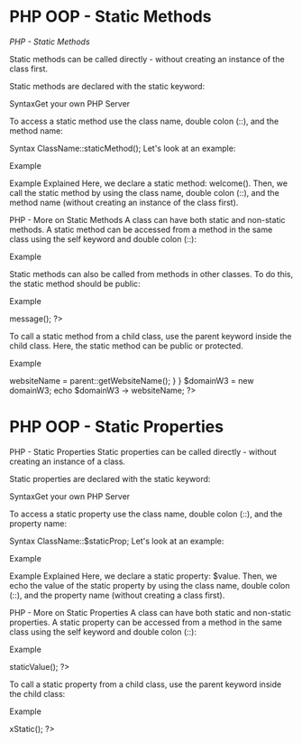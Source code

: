 
# PHP OOP - Static Methods

*PHP - Static Methods*

Static methods can be called directly - without creating an instance of the class first.

Static methods are declared with the static keyword:

SyntaxGet your own PHP Server
<?php
class ClassName {
  public static function staticMethod() {
    echo "Hello World!";
  }
}
?>
To access a static method use the class name, double colon (::), and the method name:

Syntax
ClassName::staticMethod();
Let's look at an example:

Example
<?php
class greeting {
  public static function welcome() {
    echo "Hello World!";
  }
}

// Call static method
greeting::welcome();
?>
Example Explained
Here, we declare a static method: welcome(). Then, we call the static method by using the class name, double colon (::), and the method name (without creating an instance of the class first).

PHP - More on Static Methods
A class can have both static and non-static methods. A static method can be accessed from a method in the same class using the self keyword and double colon (::):

Example
<?php
class greeting {
  public static function welcome() {
    echo "Hello World!";
  }

  public function __construct() {
    self::welcome();
  }
}

new greeting();
?>
Static methods can also be called from methods in other classes. To do this, the static method should be public:

Example
<?php
class A {
  public static function welcome() {
    echo "Hello World!";
  }
}

class B {
  public function message() {
    A::welcome();
  }
}

$obj = new B();
echo $obj -> message();
?>
To call a static method from a child class, use the parent keyword inside the child class. Here, the static method can be public or protected.

Example
<?php
class domain {
  protected static function getWebsiteName() {
    return "W3Schools.com";
  }
}

class domainW3 extends domain {
  public $websiteName;
  public function __construct() {
    $this->websiteName = parent::getWebsiteName();
  }
}

$domainW3 = new domainW3;
echo $domainW3 -> websiteName;
?>

# PHP OOP - Static Properties
PHP - Static Properties
Static properties can be called directly - without creating an instance of a class.

Static properties are declared with the static keyword:

SyntaxGet your own PHP Server
<?php
class ClassName {
  public static $staticProp = "W3Schools";
}
?>
To access a static property use the class name, double colon (::), and the property name:

Syntax
ClassName::$staticProp;
Let's look at an example:

Example
<?php
class pi {
  public static $value = 3.14159;
}

// Get static property
echo pi::$value;
?>
Example Explained
Here, we declare a static property: $value. Then, we echo the value of the static property by using the class name, double colon (::), and the property name (without creating a class first).

PHP - More on Static Properties
A class can have both static and non-static properties. A static property can be accessed from a method in the same class using the self keyword and double colon (::):

Example
<?php
class pi {
  public static $value=3.14159;
  public function staticValue() {
    return self::$value;
  }
}

$pi = new pi();
echo $pi->staticValue();
?>
To call a static property from a child class, use the parent keyword inside the child class:

Example
<?php
class pi {
  public static $value=3.14159;
}

class x extends pi {
  public function xStatic() {
    return parent::$value;
  }
}

// Get value of static property directly via child class
echo x::$value;

// or get value of static property via xStatic() method
$x = new x();
echo $x->xStatic();
?>

